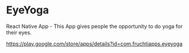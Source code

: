# EyeYoga
React Native App - This App gives people the opportunity to do yoga for their eyes.

https://play.google.com/store/apps/details?id=com.fruchtiapps.eyeyoga
